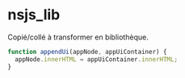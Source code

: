 # nsjs_lib

Copié/collé à transformer en bibliothèque.

```javascript
function appendUi(appNode, appUiContainer) {
  appNode.innerHTML = appUiContainer.innerHTML;
}
```
